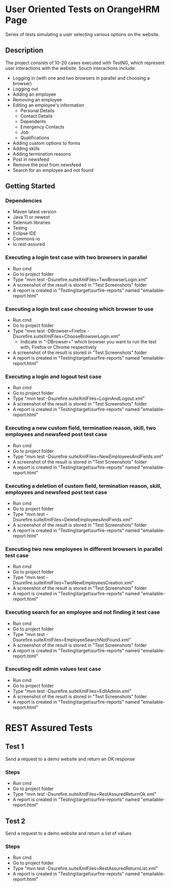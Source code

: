 # User Oriented Tests on OrangeHRM Page

Series of tests simulating a user selecting various options on the website.

## Description

The project consists of 10-20 cases executed with TestNG, which represent user interactions with the website. Souch interactions include:

* Logging in (with one and two browsers in parallel and choosing a browser)
* Logging out
* Adding an employee
* Removing an employee
* Editing an employee's information
    * Personal Details
    * Contact Details
    * Dependents
    * Emergency Contacts
    * Job
    * Qualifications
* Adding custom options to forms
* Adding skills
* Adding termination reasons
* Post in newsfeed
* Remove the post from newsfeed
* Search for an employee and not found

## Getting Started

### Dependencies

* Maven latest version
* Java 11 or newest
* Selenium libraries
* Testng
* Eclipse IDE
* Commons-io
* Io.rest-assured

### Executing a login test case with two browsers in parallel

* Run cmd
* Go to project folder
* Type "mvn test -Dsurefire.suiteXmlFiles=TwoBrowserLogin.xml"
* A screenshot of the result is stored in "Test Screenshots" folder
* A report is created in "Testing\target\surfire-reports" named "emailable-report.html"

### Executing a login test case choosing which browser to use

* Run cmd
* Go to project folder
* Type "mvn test -DBrowser=Firefox -Dsurefire.suiteXmlFiles=ChooseBrowserLogin.xml"
    * Indicate in "-DBrowser=" which browser you want to run the test with, Firefox or Chrome respectively
* A screenshot of the result is stored in "Test Screenshots" folder
* A report is created in "Testing\target\surfire-reports" named "emailable-report.html"

### Executing a login and logout test case

* Run cmd
* Go to project folder
* Type "mvn test -Dsurefire.suiteXmlFiles=LoginAndLogout.xml"
* A screenshot of the result is stored in "Test Screenshots" folder
* A report is created in "Testing\target\surfire-reports" named "emailable-report.html"

### Executing a new custom field, termination reason, skill, two employees and newsfeed post test case

* Run cmd
* Go to project folder
* Type "mvn test -Dsurefire.suiteXmlFiles=NewEmployeesAndFields.xml"
* A screenshot of the result is stored in "Test Screenshots" folder
* A report is created in "Testing\target\surfire-reports" named "emailable-report.html"

### Executing a deletion of custom field, termination reason, skill, employees and newsfeed post test case

* Run cmd
* Go to project folder
* Type "mvn test -Dsurefire.suiteXmlFiles=DeleteEmployeesAndFields.xml"
* A screenshot of the result is stored in "Test Screenshots" folder
* A report is created in "Testing\target\surfire-reports" named "emailable-report.html"

### Executing two new employees in different browsers in parallel test case

* Run cmd
* Go to project folder
* Type "mvn test -Dsurefire.suiteXmlFiles=TwoNewEmployeesCreation.xml"
* A screenshot of the result is stored in "Test Screenshots" folder
* A report is created in "Testing\target\surfire-reports" named "emailable-report.html"

### Executing search for an employee and not finding it test case

* Run cmd
* Go to project folder
* Type "mvn test -Dsurefire.suiteXmlFiles=EmployeeSearchNotFound.xml"
* A screenshot of the result is stored in "Test Screenshots" folder
* A report is created in "Testing\target\surfire-reports" named "emailable-report.html"

### Executing edit admin values test case

* Run cmd
* Go to project folder
* Type "mvn test -Dsurefire.suiteXmlFiles=EditAdmin.xml"
* A screenshot of the result is stored in "Test Screenshots" folder
* A report is created in "Testing\target\surfire-reports" named "emailable-report.html"

# REST Assured Tests

## Test 1

Send a request to a demo website and return an OK response

### Steps

* Run cmd
* Go to project folder
* Type "mvn test -Dsurefire.suiteXmlFiles=RestAssuredReturnOk.xml"
* A report is created in "Testing\target\surfire-reports" named "emailable-report.html"

## Test 2

Send a request to a demo website and return a list of values

### Steps

* Run cmd
* Go to project folder
* Type "mvn test -Dsurefire.suiteXmlFiles=RestAssuredReturnList.xml"
* A report is created in "Testing\target\surfire-reports" named "emailable-report.html"

